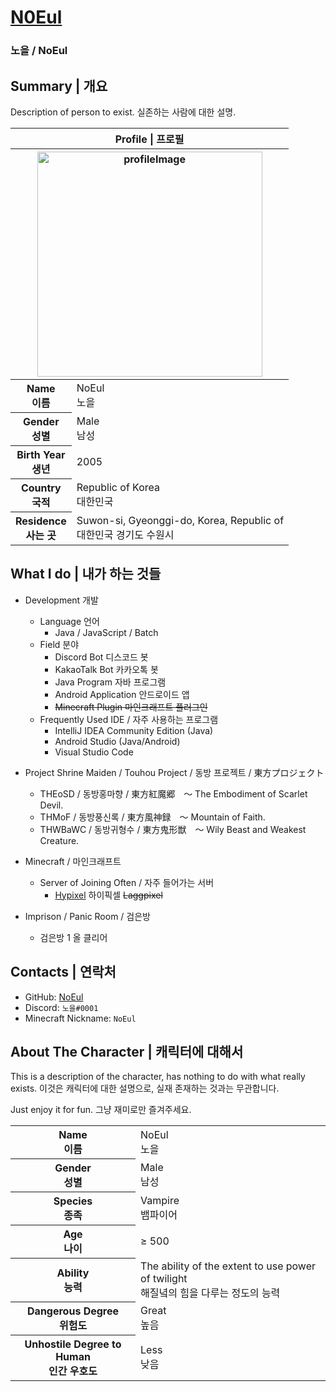 # [N0Eul](https://github.com/N0Eul)

### 노을 / NoEul

Summary | 개요
-----
Description of person to exist. 실존하는 사람에 대한 설명.

<table>
  <thead>
    <tr>
      <th colspan="2">Profile | 프로필</th>
    </tr>
    <tr>
      <th colspan="2"><img src="https://avatars2.githubusercontent.com/u/67686234" alt="profileImage" width="360px" /></th>
    </tr>
  </thead>
  <tbody>
    <tr>
      <th>Name<br/>이름</th>
      <td>NoEul<br/>노을</td>
    </tr>
    <tr>
      <th>Gender<br/>성별</th>
      <td>Male<br/>남성</td>
    </tr>
    <tr>
      <th>Birth Year<br/>생년</th>
      <td>2005</td>
    </tr>
    <tr>
      <th>Country<br/>국적</th>
      <td>Republic of Korea<br/>대한민국</td>
    </tr>
    <tr>
      <th>Residence<br/>사는 곳</th>
      <td>Suwon-si, Gyeonggi-do, Korea, Republic of<br/>대한민국 경기도 수원시</td>
    </tr>
  </tbody>
</table>

What I do | 내가 하는 것들
-----
* Development 개발
  * Language 언어
    * Java / JavaScript / Batch
  * Field 분야
    * Discord Bot 디스코드 봇
    * KakaoTalk Bot 카카오톡 봇
    * Java Program 자바 프로그램
    * Android Application 안드로이드 앱
    * ~~Minecraft Plugin 마인크래프트 플러그인~~
  * Frequently Used IDE / 자주 사용하는 프로그램
    * IntelliJ IDEA Community Edition (Java)
    * Android Studio (Java/Android)
    * Visual Studio Code


* Project Shrine Maiden / Touhou Project / 동방 프로젝트 / 東方プロジェクト
  * THEoSD / 동방홍마향 / 東方紅魔郷　～ The Embodiment of Scarlet Devil.
  * THMoF / 동방풍신록 / 東方風神録　～ Mountain of Faith.
  * THWBaWC / 동방귀형수 / 東方鬼形獣　～ Wily Beast and Weakest Creature.
  

* Minecraft / 마인크래프트
  * Server of Joining Often / 자주 들어가는 서버
    * [Hypixel](https://hypixel.net/) 하이픽셀 ~~Laggpixel~~


* Imprison / Panic Room / 검은방
  * 검은방 1 올 클리어
  

Contacts | 연락처
-----
* GitHub: [NoEul](https://github.com/N0Eul)
* Discord: `노을#0001`
* Minecraft Nickname: `NoEul`
  

About The Character | 캐릭터에 대해서
-----
This is a description of the character, has nothing to do with what really exists.
이것은 캐릭터에 대한 설명으로, 실재 존재하는 것과는 무관합니다.

Just enjoy it for fun. 그냥 재미로만 즐겨주세요.

<table>
  <tr>
    <th>Name<br/>이름</th>
    <td>NoEul<br/>노을</td>
  </tr>
  <tr>
    <th>Gender<br/>성별</th>
    <td>Male<br/>남성</td>
  </tr>
  <tr>
    <th>Species<br/>종족</th>
    <td>Vampire<br/>뱀파이어</td>
  </tr>
  <tr>
    <th>Age<br/>나이</th>
    <td>≥ 500</td>
  </tr>
  <tr>
    <th>Ability<br/>능력</th>
    <td>The ability of the extent to use power of twilight<br/>해질녘의 힘을 다루는 정도의 능력</td>
  </tr>
  <tr>
    <th>Dangerous Degree<br/>위험도</th>
    <td>Great<br/>높음</td>
  </tr>
  <tr>
    <th>Unhostile Degree to Human<br/>인간 우호도</th>
    <td>Less<br/>낮음</td>
  </tr>
</table>

